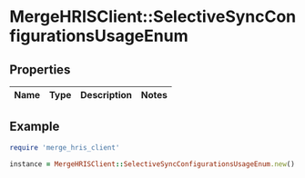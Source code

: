 # MergeHRISClient::SelectiveSyncConfigurationsUsageEnum

## Properties

| Name | Type | Description | Notes |
| ---- | ---- | ----------- | ----- |

## Example

```ruby
require 'merge_hris_client'

instance = MergeHRISClient::SelectiveSyncConfigurationsUsageEnum.new()
```

